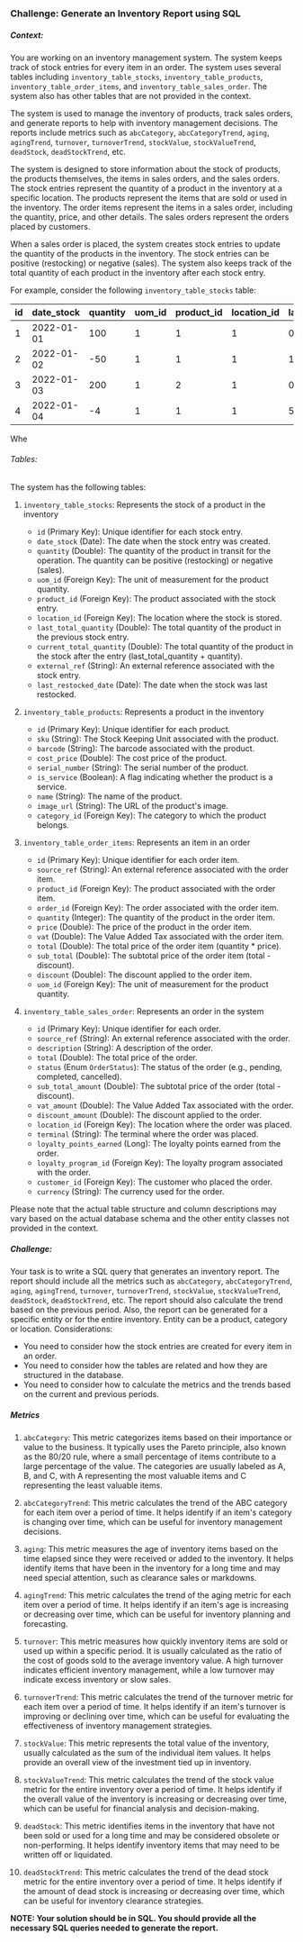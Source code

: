 ### Challenge: Generate an Inventory Report using SQL

##### Context:
You are working on an inventory management system. The system keeps track of stock entries for every item in an order. The system uses several tables including `inventory_table_stocks`, `inventory_table_products`, `inventory_table_order_items`, and `inventory_table_sales_order`. The system also has other tables that are not provided in the context.

The system is used to manage the inventory of products, track sales orders, and generate reports to help with inventory management decisions. The reports include metrics such as `abcCategory`, `abcCategoryTrend`, `aging`, `agingTrend`, `turnover`, `turnoverTrend`, `stockValue`, `stockValueTrend`, `deadStock`, `deadStockTrend`, etc.

The system is designed to store information about the stock of products, the products themselves, the items in sales orders, and the sales orders. The stock entries represent the quantity of a product in the inventory at a specific location. The products represent the items that are sold or used in the inventory. The order items represent the items in a sales order, including the quantity, price, and other details. The sales orders represent the orders placed by customers.

When a sales order is placed, the system creates stock entries to update the quantity of the products in the inventory. The stock entries can be positive (restocking) or negative (sales). The system also keeps track of the total quantity of each product in the inventory after each stock entry.

For example, consider the following `inventory_table_stocks` table:

| id | date_stock | quantity | uom_id | product_id | location_id | last_total_quantity | current_total_quantity | external_ref | last_restocked_date |
|----|------------|----------|--------|------------|------------|---------------------|-----------------------|-------------|---------------------|
| 1  | 2022-01-01 | 100      | 1      | 1          | 1          | 0                   | 100                   | ABC123      | 2022-01-01          |
| 2  | 2022-01-02 | -50      | 1      | 1          | 1          | 100                 | 50                    | XYZ456      | 2022-01-01          |
| 3  | 2022-01-03 | 200      | 1      | 2          | 1          | 0                   | 200                   | DEF789      | 2022-01-03          |
| 4  | 2022-01-04 | -4     | 1      | 1      | 1          | 50                  | 46                    | GHI101      | 2022-01-04          |

Whe
###### Tables:
The system has the following tables:

1. `inventory_table_stocks`: Represents the stock of a product in the inventory
    - `id` (Primary Key): Unique identifier for each stock entry.
    - `date_stock` (Date): The date when the stock entry was created.
    - `quantity` (Double): The quantity of the product in transit for the operation. The quantity can be positive (restocking) or negative (sales).
    - `uom_id` (Foreign Key): The unit of measurement for the product quantity.
    - `product_id` (Foreign Key): The product associated with the stock entry.
    - `location_id` (Foreign Key): The location where the stock is stored.
    - `last_total_quantity` (Double): The total quantity of the product in the previous stock entry.
    - `current_total_quantity` (Double): The total quantity of the product in the stock after the entry (last_total_quantity + quantity).
    - `external_ref` (String): An external reference associated with the stock entry.
    - `last_restocked_date` (Date): The date when the stock was last restocked.

2. `inventory_table_products`: Represents a product in the inventory
    - `id` (Primary Key): Unique identifier for each product.
    - `sku` (String): The Stock Keeping Unit associated with the product.
    - `barcode` (String): The barcode associated with the product.
    - `cost_price` (Double): The cost price of the product.
    - `serial_number` (String): The serial number of the product.
    - `is_service` (Boolean): A flag indicating whether the product is a service.
    - `name` (String): The name of the product.
    - `image_url` (String): The URL of the product's image.
    - `category_id` (Foreign Key): The category to which the product belongs.

3. `inventory_table_order_items`: Represents an item in an order
    - `id` (Primary Key): Unique identifier for each order item.
    - `source_ref` (String): An external reference associated with the order item.
    - `product_id` (Foreign Key): The product associated with the order item.
    - `order_id` (Foreign Key): The order associated with the order item.
    - `quantity` (Integer): The quantity of the product in the order item.
    - `price` (Double): The price of the product in the order item.
    - `vat` (Double): The Value Added Tax associated with the order item.
    - `total` (Double): The total price of the order item (quantity * price).
    - `sub_total` (Double): The subtotal price of the order item (total - discount).
    - `discount` (Double): The discount applied to the order item.
    - `uom_id` (Foreign Key): The unit of measurement for the product quantity.

4. `inventory_table_sales_order`: Represents an order in the system
    - `id` (Primary Key): Unique identifier for each order.
    - `source_ref` (String): An external reference associated with the order.
    - `description` (String): A description of the order.
    - `total` (Double): The total price of the order.
    - `status` (Enum `OrderStatus`): The status of the order (e.g., pending, completed, cancelled).
    - `sub_total_amount` (Double): The subtotal price of the order (total - discount).
    - `vat_amount` (Double): The Value Added Tax associated with the order.
    - `discount_amount` (Double): The discount applied to the order.
    - `location_id` (Foreign Key): The location where the order was placed.
    - `terminal` (String): The terminal where the order was placed.
    - `loyalty_points_earned` (Long): The loyalty points earned from the order.
    - `loyalty_program_id` (Foreign Key): The loyalty program associated with the order.
    - `customer_id` (Foreign Key): The customer who placed the order.
    - `currency` (String): The currency used for the order.

Please note that the actual table structure and column descriptions may vary based on the actual database schema and the other entity classes not provided in the context.

##### Challenge:
Your task is to write a SQL query that generates an inventory report. The report should include all the metrics such as `abcCategory`, `abcCategoryTrend`, `aging`, `agingTrend`, `turnover`, `turnoverTrend`, `stockValue`, `stockValueTrend`, `deadStock`, `deadStockTrend`, etc. The report should also calculate the trend based on the previous period.
Also, the report can be generated for a specific entity or for the entire inventory. Entity can be a product, category or location.
Considerations:
- You need to consider how the stock entries are created for every item in an order.
- You need to consider how the tables are related and how they are structured in the database.
- You need to consider how to calculate the metrics and the trends based on the current and previous periods.

##### Metrics

1. `abcCategory`: This metric categorizes items based on their importance or value to the business. It typically uses the Pareto principle, also known as the 80/20 rule, where a small percentage of items contribute to a large percentage of the value. The categories are usually labeled as A, B, and C, with A representing the most valuable items and C representing the least valuable items.

2. `abcCategoryTrend`: This metric calculates the trend of the ABC category for each item over a period of time. It helps identify if an item's category is changing over time, which can be useful for inventory management decisions.

3. `aging`: This metric measures the age of inventory items based on the time elapsed since they were received or added to the inventory. It helps identify items that have been in the inventory for a long time and may need special attention, such as clearance sales or markdowns.

4. `agingTrend`: This metric calculates the trend of the aging metric for each item over a period of time. It helps identify if an item's age is increasing or decreasing over time, which can be useful for inventory planning and forecasting.

5. `turnover`: This metric measures how quickly inventory items are sold or used up within a specific period. It is usually calculated as the ratio of the cost of goods sold to the average inventory value. A high turnover indicates efficient inventory management, while a low turnover may indicate excess inventory or slow sales.

6. `turnoverTrend`: This metric calculates the trend of the turnover metric for each item over a period of time. It helps identify if an item's turnover is improving or declining over time, which can be useful for evaluating the effectiveness of inventory management strategies.

7. `stockValue`: This metric represents the total value of the inventory, usually calculated as the sum of the individual item values. It helps provide an overall view of the investment tied up in inventory.

8. `stockValueTrend`: This metric calculates the trend of the stock value metric for the entire inventory over a period of time. It helps identify if the overall value of the inventory is increasing or decreasing over time, which can be useful for financial analysis and decision-making.

9. `deadStock`: This metric identifies items in the inventory that have not been sold or used for a long time and may be considered obsolete or non-performing. It helps identify inventory items that may need to be written off or liquidated.

10. `deadStockTrend`: This metric calculates the trend of the dead stock metric for the entire inventory over a period of time. It helps identify if the amount of dead stock is increasing or decreasing over time, which can be useful for inventory clearance strategies.


**NOTE: Your solution should be in SQL. You should provide all the necessary SQL queries needed to generate the report.**